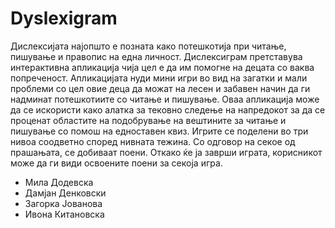 # Dyslexigram

Дислексијата најопшто е позната како потешкотија при читање, пишување и правопис на една личност. Дислексиграм претставува интерактивна апликација чија цел е да им помогне на децата со ваква попреченост. Апликацијата нуди мини игри во вид на загатки и мали проблеми со цел овие деца да можат на лесен и забавен начин да ги надминат потешкотиите со читање и пишување. Оваа апликација може да се искористи како алатка за тековно следење на напредокот за да се проценат областите на подобрување на вештините за читање и пишување со помош на едноставен квиз. Игрите се поделени во три нивоа соодветно според нивната тежина. Со одговор на секое од прашањата, се добиваат поени. Откако ќе ја заврши играта, корисникот може да ги види освоените поени за секоја игра. 

- Мила Додевска
- Дамјан Денковски
- Загорка Јованова
- Ивона Китановска
